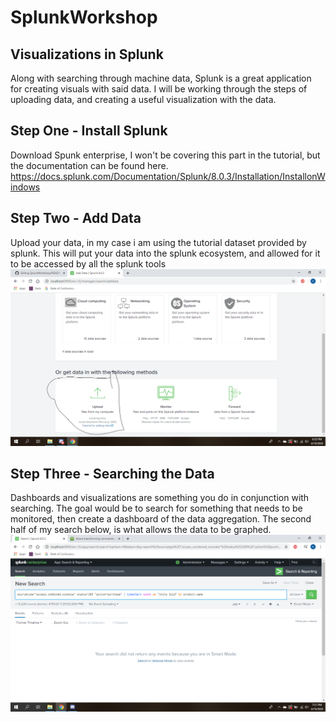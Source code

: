 # SplunkWorkshop



## Visualizations in Splunk
Along with searching through machine data, Splunk is a great application for creating visuals with said data. I will be working through the steps of uploading data, and creating a useful visualization with the data.



## Step One - Install Splunk

Download Spunk enterprise, I won't be covering this part in the tutorial, but the documentation can be found here. https://docs.splunk.com/Documentation/Splunk/8.0.3/Installation/InstallonWindows


## Step Two - Add Data
Upload your data, in my case i am using the tutorial dataset provided by splunk. This will put your data into the splunk ecosystem, and allowed for it to be accessed by all the splunk tools
![](UploadData.png)


## Step Three - Searching the Data
Dashboards and visualizations are something you do in conjunction with searching. The goal would be to search for something that needs to be monitored, then create a dashboard of the data aggregation. The second half of my search below, is what allows the data to be graphed.
![](SearchParameters.png)
